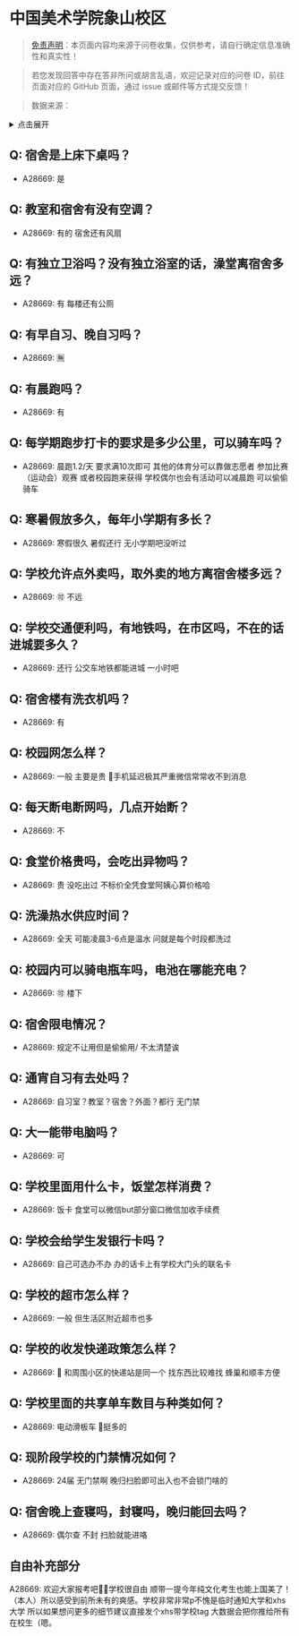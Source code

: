 # 中国美术学院象山校区

> [免责声明](https://colleges.chat/#_3)：本页面内容均来源于问卷收集，仅供参考，请自行确定信息准确性和真实性！

> 若您发现回答中存在答非所问或胡言乱语，欢迎记录对应的问卷 ID，前往页面对应的 GitHub 页面，通过 issue 或邮件等方式提交反馈！

> 数据来源：

<details><summary>点击展开</summary>
<ul>
<li>A28669: 1833285414@qq.com (2025 年 06 月)</li>
</ul>
</details>

## Q: 宿舍是上床下桌吗？

- A28669: 是

## Q: 教室和宿舍有没有空调？

- A28669: 有的 宿舍还有风扇

## Q: 有独立卫浴吗？没有独立浴室的话，澡堂离宿舍多远？

- A28669: 有 每楼还有公厕

## Q: 有早自习、晚自习吗？

- A28669: 🈚️

## Q: 有晨跑吗？

- A28669: 有

## Q: 每学期跑步打卡的要求是多少公里，可以骑车吗？

- A28669: 晨跑1.2/天 要求满10次即可 其他的体育分可以靠做志愿者 参加比赛（运动会）观赛 或者校园跑来获得 学校偶尔也会有活动可以减晨跑 可以偷偷骑车

## Q: 寒暑假放多久，每年小学期有多长？

- A28669: 寒假很久 暑假还行 无小学期吧没听过

## Q: 学校允许点外卖吗，取外卖的地方离宿舍楼多远？

- A28669: 🉑 不远

## Q: 学校交通便利吗，有地铁吗，在市区吗，不在的话进城要多久？

- A28669: 还行 公交车地铁都能进城 一小时吧

## Q: 宿舍楼有洗衣机吗？

- A28669: 有

## Q: 校园网怎么样？

- A28669: 一般 主要是贵 🍎手机延迟极其严重微信常常收不到消息

## Q: 每天断电断网吗，几点开始断？

- A28669: 不

## Q: 食堂价格贵吗，会吃出异物吗？

- A28669: 贵 没吃出过 不标价全凭食堂阿姨心算价格哈

## Q: 洗澡热水供应时间？

- A28669: 全天 可能凌晨3-6点是温水 问就是每个时段都洗过

## Q: 校园内可以骑电瓶车吗，电池在哪能充电？

- A28669: 🉑 楼下

## Q: 宿舍限电情况？

- A28669: 规定不让用但是偷偷用/ 不太清楚诶

## Q: 通宵自习有去处吗？

- A28669: 自习室？教室？宿舍？外面？都行 无门禁

## Q: 大一能带电脑吗？

- A28669: 可

## Q: 学校里面用什么卡，饭堂怎样消费？

- A28669: 饭卡 食堂可以微信but部分窗口微信加收手续费

## Q: 学校会给学生发银行卡吗？

- A28669: 自己可选办不办 办的话卡上有学校大门头的联名卡

## Q: 学校的超市怎么样？

- A28669: 一般 但生活区附近超市也多

## Q: 学校的收发快递政策怎么样？

- A28669: 💩 和周围小区的快递站是同一个 找东西比较难找 蜂巢和顺丰方便

## Q: 学校里面的共享单车数目与种类如何？

- A28669: 电动滑板车 🌲挺多的

## Q: 现阶段学校的门禁情况如何？

- A28669: 24届 无门禁啊 晚归扫脸即可出入也不会锁门啥的

## Q: 宿舍晚上查寝吗，封寝吗，晚归能回去吗？

- A28669: 偶尔查 不封 扫脸就能进咯

## 自由补充部分

A28669: 欢迎大家报考吧👅👅学校很自由 顺带一提今年纯文化考生也能上国美了！（本人）所以感受到前所未有的爽感。学校非常非常p不愧是临时通知大学和xhs大学 所以如果想问更多的细节建议直接发个xhs带学校tag 大数据会把你推给所有在校生（嗯。